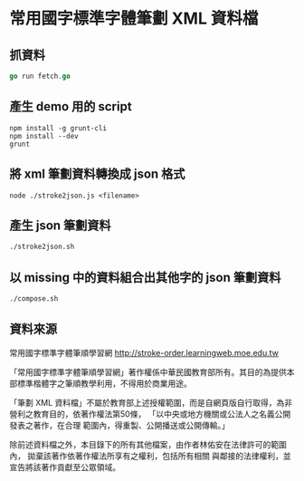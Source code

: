 常用國字標準字體筆劃 XML 資料檔
===============================

## 抓資料

```go
go run fetch.go
```

## 產生 demo 用的 script

```compile
npm install -g grunt-cli
npm install --dev
grunt
```

## 將 xml 筆劃資料轉換成 json 格式

```stroke2json
node ./stroke2json.js <filename>
```

## 產生 json 筆劃資料

```stroke2json.sh
./stroke2json.sh
```

## 以 missing 中的資料組合出其他字的 json 筆劃資料

```compose.sh
./compose.sh
```

## 資料來源

常用國字標準字體筆順學習網 <http://stroke-order.learningweb.moe.edu.tw>

「常用國字標準字體筆順學習網」著作權係中華民國教育部所有。其目的為提供本部標準楷體字之筆順教學利用，不得用於商業用途。

「筆劃 XML 資料檔」不屬於教育部上述授權範圍，而是自網頁版自行取得，為非營利之教育目的，依著作權法第50條，
「以中央或地方機關或公法人之名義公開發表之著作，在合理 範圍內，得重製、公開播送或公開傳輸。」

除前述資料檔之外，本目錄下的所有其他檔案，由作者林佑安在法律許可的範圍內，
拋棄該著作依著作權法所享有之權利，包括所有相關 與鄰接的法律權利，並宣告將該著作貢獻至公眾領域。


